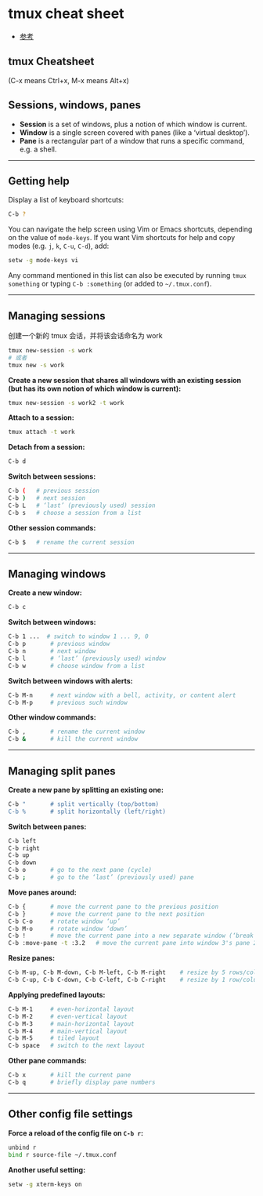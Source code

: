 # tmux cheat sheet

* [参考](https://gist.github.com/andreyvit/2921703)



## tmux Cheatsheet

(C-x means Ctrl+x, M-x means Alt+x)


## Sessions, windows, panes

-   **Session** is a set of windows, plus a notion of which window is current.
-   **Window** is a single screen covered with panes (like a ‘virtual desktop’).
-   **Pane** is a rectangular part of a window that runs a specific command, e.g. a shell.

----------

## Getting help

Display a list of keyboard shortcuts:

```bash
C-b ?
```

You can navigate the help screen using Vim or Emacs shortcuts, depending on the value of `mode-keys`. If you want Vim shortcuts for help and copy modes (e.g. `j`, `k`, `C-u`, `C-d`), add:

```bash
setw -g mode-keys vi
```

Any command mentioned in this list can also be executed by running `tmux something` or typing `C-b :something` (or added to `~/.tmux.conf`).

----------

## Managing sessions

创建一个新的 tmux 会话，并将该会话命名为 work

```bash
tmux new-session -s work
# 或者
tmux new -s work
```

**Create a new session that shares all windows with an existing session (but has its own notion of which window is current):**

```bash
tmux new-session -s work2 -t work
```

**Attach to a session:**

```bash
tmux attach -t work
```

**Detach from a session:**

```bash
C-b d
```

**Switch between sessions:**

```bash
C-b (   # previous session
C-b )   # next session
C-b L   # ‘last’ (previously used) session
C-b s   # choose a session from a list
```

**Other session commands:**

```bash
C-b $   # rename the current session
```

----------

## Managing windows

**Create a new window:**

```bash
C-b c
```

**Switch between windows:**

```bash
C-b 1 ...  # switch to window 1 ... 9, 0
C-b p       # previous window
C-b n       # next window
C-b l       # ‘last’ (previously used) window
C-b w       # choose window from a list
```

**Switch between windows with alerts:**

```bash
C-b M-n     # next window with a bell, activity, or content alert
C-b M-p     # previous such window
```

**Other window commands:**

```bash
C-b ,       # rename the current window
C-b &       # kill the current window
```

----------

## Managing split panes

**Create a new pane by splitting an existing one:**

```bash
C-b "       # split vertically (top/bottom)
C-b %       # split horizontally (left/right)
```

**Switch between panes:**

```bash
C-b left
C-b right
C-b up
C-b down
C-b o       # go to the next pane (cycle)
C-b ;       # go to the ‘last’ (previously used) pane
```

**Move panes around:**

```bash
C-b {       # move the current pane to the previous position
C-b }       # move the current pane to the next position
C-b C-o     # rotate window ‘up’
C-b M-o     # rotate window ‘down’
C-b !       # move the current pane into a new separate window (‘break pane’)
C-b :move-pane -t :3.2   # move the current pane into window 3's pane 2
```

**Resize panes:**

```bash
C-b M-up, C-b M-down, C-b M-left, C-b M-right    # resize by 5 rows/columns
C-b C-up, C-b C-down, C-b C-left, C-b C-right    # resize by 1 row/column
```

**Applying predefined layouts:**

```bash
C-b M-1     # even-horizontal layout
C-b M-2     # even-vertical layout
C-b M-3     # main-horizontal layout
C-b M-4     # main-vertical layout
C-b M-5     # tiled layout
C-b space   # switch to the next layout
```

**Other pane commands:**

```bash
C-b x       # kill the current pane
C-b q       # briefly display pane numbers
```

----------

## Other config file settings

**Force a reload of the config file on `C-b r`:**

```bash
unbind r
bind r source-file ~/.tmux.conf
```

**Another useful setting:**

```bash
setw -g xterm-keys on
```
<!--stackedit_data:
eyJoaXN0b3J5IjpbLTE4NDkxMDQ5NjQsMTQzOTkyOTM5NSwtOT
I3NDIxNjkwXX0=
-->